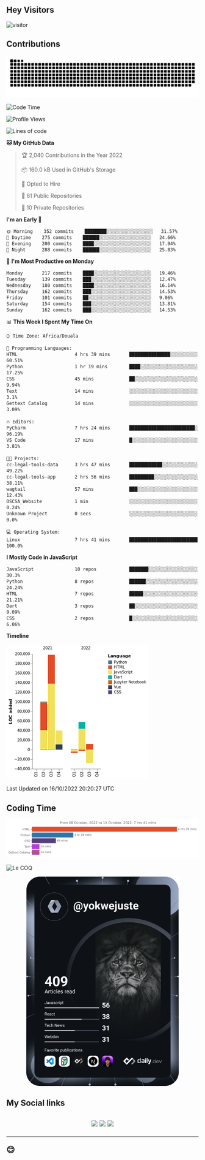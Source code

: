 ## Hey Visitors
![visitor](https://profile-counter.glitch.me/yokwejuste/count.svg)

## Contributions
<p align="center">
  <img src="https://raw.githubusercontent.com/yokwejuste/yokwejuste/output/github-contribution-grid-snake.svg" />
</p>

<!--START_SECTION:waka-->
![Code Time](http://img.shields.io/badge/Code%20Time-1%2C145%20hrs%2037%20mins-blue)

![Profile Views](http://img.shields.io/badge/Profile%20Views-6-blue)

![Lines of code](https://img.shields.io/badge/From%20Hello%20World%20I%27ve%20Written-372%20Thousand%20lines%20of%20code-blue)

**🐱 My GitHub Data** 

> 🏆 2,040 Contributions in the Year 2022
 > 
> 📦 160.0 kB Used in GitHub's Storage 
 > 
> 💼 Opted to Hire
 > 
> 📜 81 Public Repositories 
 > 
> 🔑 10 Private Repositories  
 > 
**I'm an Early 🐤** 

```text
🌞 Morning    352 commits    ████████░░░░░░░░░░░░░░░░░   31.57% 
🌆 Daytime    275 commits    ██████░░░░░░░░░░░░░░░░░░░   24.66% 
🌃 Evening    200 commits    ████░░░░░░░░░░░░░░░░░░░░░   17.94% 
🌙 Night      288 commits    ██████░░░░░░░░░░░░░░░░░░░   25.83%

```
📅 **I'm Most Productive on Monday** 

```text
Monday       217 commits    ████░░░░░░░░░░░░░░░░░░░░░   19.46% 
Tuesday      139 commits    ███░░░░░░░░░░░░░░░░░░░░░░   12.47% 
Wednesday    180 commits    ████░░░░░░░░░░░░░░░░░░░░░   16.14% 
Thursday     162 commits    ███░░░░░░░░░░░░░░░░░░░░░░   14.53% 
Friday       101 commits    ██░░░░░░░░░░░░░░░░░░░░░░░   9.06% 
Saturday     154 commits    ███░░░░░░░░░░░░░░░░░░░░░░   13.81% 
Sunday       162 commits    ███░░░░░░░░░░░░░░░░░░░░░░   14.53%

```


📊 **This Week I Spent My Time On** 

```text
⌚︎ Time Zone: Africa/Douala

💬 Programming Languages: 
HTML                     4 hrs 39 mins       ███████████████░░░░░░░░░░   60.51% 
Python                   1 hr 19 mins        ████░░░░░░░░░░░░░░░░░░░░░   17.25% 
CSS                      45 mins             ██░░░░░░░░░░░░░░░░░░░░░░░   9.94% 
Text                     14 mins             ░░░░░░░░░░░░░░░░░░░░░░░░░   3.1% 
Gettext Catalog          14 mins             ░░░░░░░░░░░░░░░░░░░░░░░░░   3.09%

🔥 Editors: 
PyCharm                  7 hrs 24 mins       ████████████████████████░   96.19% 
VS Code                  17 mins             █░░░░░░░░░░░░░░░░░░░░░░░░   3.81%

🐱‍💻 Projects: 
cc-legal-tools-data      3 hrs 47 mins       ████████████░░░░░░░░░░░░░   49.22% 
cc-legal-tools-app       2 hrs 56 mins       █████████░░░░░░░░░░░░░░░░   38.11% 
wagtail                  57 mins             ███░░░░░░░░░░░░░░░░░░░░░░   12.43% 
OSCSA_Website            1 min               ░░░░░░░░░░░░░░░░░░░░░░░░░   0.24% 
Unknown Project          0 secs              ░░░░░░░░░░░░░░░░░░░░░░░░░   0.0%

💻 Operating System: 
Linux                    7 hrs 41 mins       █████████████████████████   100.0%

```

**I Mostly Code in JavaScript** 

```text
JavaScript               10 repos            ███████░░░░░░░░░░░░░░░░░░   30.3% 
Python                   8 repos             ██████░░░░░░░░░░░░░░░░░░░   24.24% 
HTML                     7 repos             █████░░░░░░░░░░░░░░░░░░░░   21.21% 
Dart                     3 repos             ██░░░░░░░░░░░░░░░░░░░░░░░   9.09% 
CSS                      2 repos             █░░░░░░░░░░░░░░░░░░░░░░░░   6.06%

```


**Timeline**

![Chart not found](https://raw.githubusercontent.com/yokwejuste/yokwejuste/master/charts/bar_graph.png) 


 Last Updated on 16/10/2022 20:20:27 UTC
<!--END_SECTION:waka-->

## Coding Time

[![wakatime-stats](https://github.com/yokwejuste/yokwejuste/blob/master/images/stat.svg)](https://wakatime.com/@yokwejuste)

![Le COQ](https://metrics.lecoq.io/yokwejuste/)
<p align="center">
  <a href="#"><img src="https://github.com/yokwejuste/yokwejuste/blob/master/devcard.svg" width="400" alt="Yonkeu K. Steve's Dev Card"/></a>
</p>
<h2>My Social links<h2>
<p align="center">
  <a href="https://twitter.com/yokwejuste"><img src="https://img.shields.io/badge/twitter-%231DA1F2.svg?style=for-the-badge&logo=Twitter&logoColor=white"></a>
  <a href="https://linkedin.com/in/yokwejuste"><img src="https://img.shields.io/badge/linkedin-%230077B5.svg?style=for-the-badge&logo=linkedin&logoColor=white"></a>
  <a href="https://instagram.com/yokwejuste0"><img src="https://img.shields.io/badge/instagram-%23E4405F.svg?style=for-the-badge&logo=Instagram&logoColor=white"></a>
</p>
<hr>
😊
